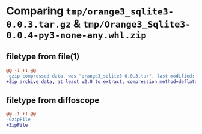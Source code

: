 # Comparing `tmp/orange3_sqlite3-0.0.3.tar.gz` & `tmp/Orange3_Sqlite3-0.0.4-py3-none-any.whl.zip`

## filetype from file(1)

```diff
@@ -1 +1 @@
-gzip compressed data, was "orange3_sqlite3-0.0.3.tar", last modified: Tue May  7 19:34:06 2024, max compression
+Zip archive data, at least v2.0 to extract, compression method=deflate
```

## filetype from diffoscope

```diff
@@ -1 +1 @@
-GzipFile
+ZipFile
```

